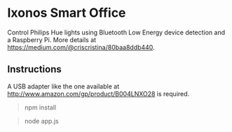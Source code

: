 # Ixonos Smart Office

Control Philips Hue lights using Bluetooth Low Energy device detection and a Raspberry Pi. More details at https://medium.com/@criscristina/80baa8ddb440.

## Instructions

A USB adapter like the one available at http://www.amazon.com/gp/product/B004LNXO28 is required.

> npm install

> node app.js

